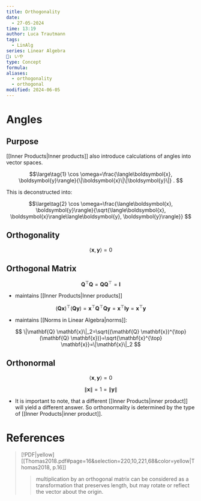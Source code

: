 ```yaml
---
title: Orthogonality
date:
  - 27-05-2024
time: 13:19
author: Luca Trautmann
tags:
  - LinAlg
series: Linear Algebra
🍙: いや
type: Concept
formula: 
aliases:
  - orthogonality
  - orthogonal
modified: 2024-06-05
---
```

# Angles
## Purpose
[[Inner Products|Inner products]] also introduce calculations of angles into vector spaces. 

$$\large\tag{1}
\cos \omega=\frac{\langle\boldsymbol{x}, \boldsymbol{y}\rangle}{\|\boldsymbol{x}\|\|\boldsymbol{y}\|} .
$$

This is deconstructed into: 

$$\large\tag{2}
\cos \omega=\frac{\langle\boldsymbol{x}, \boldsymbol{y}\rangle}{\sqrt{\langle\boldsymbol{x}, \boldsymbol{x}\rangle\langle\boldsymbol{y}, \boldsymbol{y}\rangle}}
$$

## Orthogonality

$$\langle\boldsymbol{x}, \boldsymbol{y}\rangle=0$$

## Orthogonal Matrix

$$
\mathbf{Q}^{\top} \mathbf{Q}=\mathbf{Q}\mathbf{Q}^{\top}=\mathbf{I}
$$

- maintains [[Inner Products|Inner products]] 

$$
(\mathbf{Q} \mathbf{x})^{\top}(\mathbf{Q} \mathbf{y})=\mathbf{x}^{\top} \mathbf{Q}^{\top} \mathbf{Q} \mathbf{y}=\mathbf{x}^{\top} \mathbf{I} \mathbf{y}=\mathbf{x}^{\top} \mathbf{y}
$$

- maintains [[Norms in Linear Algebra|norms]]:

$$
\|\mathbf{Q} \mathbf{x}\|_2=\sqrt{(\mathbf{Q} \mathbf{x})^{\top}(\mathbf{Q} \mathbf{x})}=\sqrt{\mathbf{x}^{\top} \mathbf{x}}=\|\mathbf{x}\|_2
$$

## Orthonormal

$$\langle\boldsymbol{x}, \boldsymbol{y}\rangle=0$$

$$
\|\boldsymbol{x}\|=1=\|\boldsymbol{y}\|
$$

- It is important to note, that a different [[Inner Products|inner product]] will yield a different answer. So orthonormality is determined by the type of [[Inner Products|inner product]].

# References

> [!PDF|yellow] [[Thomas2018.pdf#page=16&selection=220,10,221,68&color=yellow|Thomas2018, p.16]]
> > multiplication by an orthogonal matrix can be considered as a transformation that preserves length, but may rotate or reflect the vector about the origin.
> 
> 